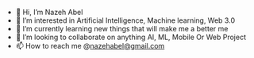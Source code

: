 - 👋 Hi, I’m Nazeh Abel
- 👀 I’m interested in Artificial Intelligence, Machine learning, Web 3.0 
- 🌱 I’m currently learning  new things that will make me a better me
- 💞️ I’m looking to collaborate on anything AI, ML, Mobile Or Web Project
- 📫 How to reach me @nazehabel@gmail.com

<!---
Nazehs/Nazehs is a ✨ special ✨ repository because its `README.md` (this file) appears on your GitHub profile.
You can click the Preview link to take a look at your changes.
--->
